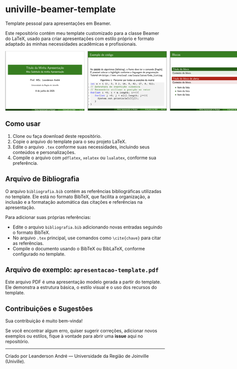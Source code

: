 # univille-beamer-template

Template pessoal para apresentações em Beamer.

Este repositório contém meu template customizado para a classe Beamer do LaTeX, usado para criar apresentações com estilo próprio e formato adaptado às minhas necessidades acadêmicas e profissionais.

<div style="display: flex; gap: 10px;">
  <img src="capa.png" alt="Capa da apresentação" width="250" />
  <img src="algoritmos.png" alt="Algoritmo" width="250" />
  <img src="blocos.png" alt="Algoritmo" width="250" />
  <img src="tabelas.png" alt="Algoritmo" width="250" />
  <img src="referencias.png" alt="Algoritmo" width="250" />
  <img src="final.png" alt="Algoritmo" width="250" />
</div>


## Como usar

1. Clone ou faça download deste repositório.
2. Copie o arquivo do template para o seu projeto LaTeX.
3. Edite o arquivo `.tex` conforme suas necessidades, incluindo seus conteúdos e personalizações.
4. Compile o arquivo com `pdflatex`, `xelatex` ou `lualatex`, conforme sua preferência.

## Arquivo de Bibliografia

O arquivo `bibliografia.bib` contém as referências bibliográficas utilizadas no template. Ele está no formato BibTeX, que facilita a organização, a inclusão e a formatação automática das citações e referências na apresentação.

Para adicionar suas próprias referências:
- Edite o arquivo `bibliografia.bib` adicionando novas entradas seguindo o formato BibTeX.
- No arquivo `.tex` principal, use comandos como `\cite{chave}` para citar as referências.
- Compile o documento usando o BibTeX ou BibLaTeX, conforme configurado no template.

## Arquivo de exemplo: `apresentacao-template.pdf`

Este arquivo PDF é uma apresentação modelo gerada a partir do template. Ele demonstra a estrutura básica, o estilo visual e o uso dos recursos do template.


## Contribuições e Sugestões

Sua contribuição é muito bem-vinda!

Se você encontrar algum erro, quiser sugerir correções, adicionar novos exemplos ou estilos, fique à vontade para abrir uma **issue** aqui no repositório.

---
Criado por Leanderson André — Universidade da Região de Joinville (Univille).

